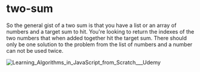 # two-sum
So the general gist of a two sum is that you have a list or an array of numbers and a target sum to hit. You're looking to return the indexes of the two numbers that when added together hit the target sum. There should only be one solution to the problem from the list of numbers and a number can not be used twice.

![Learning_Algorithms_in_JavaScript_from_Scratch___Udemy](https://user-images.githubusercontent.com/875558/125211931-056e4e00-e278-11eb-9628-45f50fc05f1a.png)


